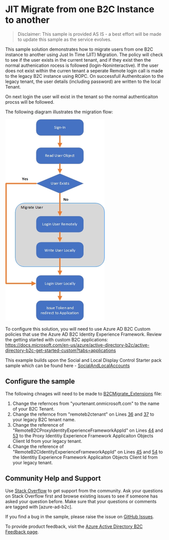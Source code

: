 # JIT Migrate from one B2C Instance to another
> Disclaimer: This sample is provided AS IS - a best effort will be made to update this sample as the service evolves.

This sample solution demonstrates how to migrate users from one B2C instance to another using Just In Time (JIT) Migration.
The policy will check to see if the user exists in the current tenant, and if they exist then the normal authenication rocess is followed (login-Noninteractive).
If the user does not exist within the curren tenant a seperate Remote login call is made to the legacy B2C instance using ROPC.
On successfull Authenitcaion to the legacy tenant, the user details (including password) are written to the local Tenant.

On next login the user will exist in the tenant so the normal authenticaiton procss will be followed.

The following diagram illustrates the migration flow:

![B2C Migration Flow](media/B2CMigrateImage.jpg)

To configure this solution, you will need to use Azure AD B2C Custom policies that use the Azure AD B2C Identity Experience Framework.  Review the getting started with custom B2C applications:
https://docs.microsoft.com/en-us/azure/active-directory-b2c/active-directory-b2c-get-started-custom?tabs=applications

This example builds upon the Social and Local Display Control Starter pack sample which can be found here - [SocialAndLocalAccounts](https://github.com/Azure-Samples/active-directory-b2c-custom-policy-starterpack/tree/master/Display%20Controls%20Starterpack/SocialAndLocalAccounts)

## Configure the sample

The following chnages will need to be made to [B2CMigrate_Extensions](policy/B2CMigrate_Extensions.xml) file:
1. Change the refernces from "yourtenant.onmicrosoft.com" to the name of your B2C Tenant.
1. Change the refernce from "remoteb2ctenant" on Lines [36](policy/B2CMigrate_Extensions.xml#L36) and [37](policy/B2CMigrate_Extensions.xml#L37) to your legacy B2C tenant name.
1. Change the reference of "RemoteB2CProxyIdentityExperienceFrameworkAppId" on Lines [44](policy/B2CMigrate_Extensions.xml#L44) and [53](policy/B2CMigrate_Extensions.xml#L53) to the Proxy Identitiy Experience Framework Applicaiton Objects Client Id from your legacy tenant.
1. Change the reference of "RemoteB2CIdentityExperienceFrameworkAppId" on Lines [45](policy/B2CMigrate_Extensions.xml#L45) and [54](policy/B2CMigrate_Extensions.xml#L54) to the Identitiy Experience Framework Applicaiton Objects Client Id from your legacy tenant.


## Community Help and Support
Use [Stack Overflow](https://stackoverflow.com/questions/tagged/azure-ad-b2c) to get support from the community. Ask your questions on Stack Overflow first and browse existing issues to see if someone has asked your question before. Make sure that your questions or comments are tagged with [azure-ad-b2c].

If you find a bug in the sample, please raise the issue on [GitHub Issues](https://github.com/azure-ad-b2c/samples/issues).

To provide product feedback, visit the [Azure Active Directory B2C Feedback page](https://feedback.azure.com/forums/169401-azure-active-directory?category_id=160596).
